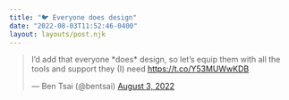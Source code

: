 ```yaml
---
title: "🐦 Everyone does design"
date: "2022-08-03T11:52:46-0400"
layout: layouts/post.njk
---
```


<blockquote class="twitter-tweet" data-dnt="true"><p lang="en" dir="ltr">I’d add that everyone *does* design, so let’s equip them with all the tools and support they (I) need <a href="https://t.co/Y53MUWwKDB">https://t.co/Y53MUWwKDB</a></p>&mdash; Ben Tsai (@bentsai) <a href="https://twitter.com/bentsai/status/1554814571944284161?ref_src=twsrc%5Etfw">August 3, 2022</a></blockquote>
